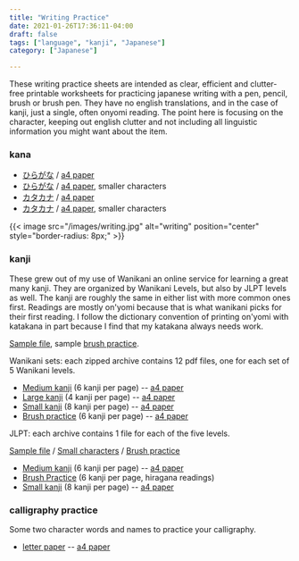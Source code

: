 ```yaml
---
title: "Writing Practice"
date: 2021-01-26T17:36:11-04:00
draft: false
tags: ["language", "kanji", "Japanese"]
category: ["Japanese"]

---
```


These writing practice sheets are intended as clear, efficient and clutter-free printable worksheets for practicing japanese writing with a pen, pencil, brush or brush pen. They have no english translations, and in the case of kanji, just a single, often onyomi reading. The point here is focusing on the character, keeping out english clutter and not including all linguistic information you might want about the item. 

### kana

- [ひらがな](/pdf/hiragana-practice.pdf) / [a4 paper](/pdf/hiragana-practice-a4.pdf)
- [ひらがな](/pdf/hiragana-practice-sm.pdf) / [a4 paper](/pdf/hiragana-practice-sm-a4.pdf), smaller characters
- [カタカナ](/pdf/katakana-practice.pdf) / [a4 paper](/pdf/katakana-practice-a4.pdf)
- [カタカナ](/pdf/katakana-practice-sm.pdf) / [a4 paper](/pdf/katakana-practice-sm-a4.pdf), smaller characters



{{< image src="/images/writing.jpg" alt="writing" position="center" style="border-radius: 8px;" >}}


### kanji

These grew out of my use of Wanikani an online service for learning a great many kanji. They are organized by Wanikani Levels, but also by JLPT levels as well. The kanji are roughly the same in either list with more common ones first. Readings are mostly on'yomi because that is what wanikani picks for their first reading. I follow the dictionary convention of printing on'yomi with katakana in part because I find that my katakana always needs work. 

[Sample file](/pdf/WK-11-15-writing.pdf), sample [brush practice](/pdf/WK-16-20-fancy-writing.pdf).

Wanikani sets: each zipped archive contains 12 pdf files, one for each set of 5 Wanikani levels. 
  - [Medium kanji](/zips/WK.zip)  (6 kanji per page) 
  -- [a4 paper](/zips/WK-a4.zip)
  - [Large kanji](/zips/WK-lg.zip)  (4 kanji per page)
  -- [a4 paper](/zips/WK-lg-a4.zip)
  - [Small kanji](/zips/WK-sm.zip)  (8 kanji per page) 
  -- [a4 paper](/zips/WK-sm-a4.zip)
  - [Brush practice](/zips/WK-brush.zip)  (6 kanji per page) 
  -- [a4 paper](/zips/WK-brush-a4.zip)

JLPT: each archive contains 1 file for each of the five levels.

[Sample file](/pdf/JLPT-5-writing.pdf) / [Small characters](/pdf/JLPT-5-writing-sm.pdf) / [Brush practice](/pdf/JLPT-5-fancy-writing.pdf)

  - [Medium kanji](/zips/JLPT.zip)  (6 kanji per page) 
  -- [a4 paper](/zips/JLPT-a4.zip) 
  - [Brush Practice](/zips/JLPT-brush.zip) (6 kanji per page, hiragana readings)
  - [Small kanji](/zips/JLPT-sm.zip)  (8 kanji per page) 
  -- [a4 paper](/zips/JLPT-sm-a4.zip)


### calligraphy practice

Some two character words and names to practice your calligraphy. 
- [letter paper](/pdf/calligraphy-practice.pdf)
-- [a4 paper](/pdf/calligraphy-practice-a4.pdf)
